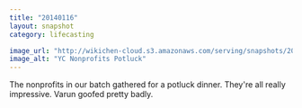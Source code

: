 ```yaml
---
title: "20140116"
layout: snapshot
category: lifecasting

image_url: "http://wikichen-cloud.s3.amazonaws.com/serving/snapshots/2014/20140116-yc-nonprofit-potluck.jpg"
image_alt: "YC Nonprofits Potluck"
---
```


The nonprofits in our batch gathered for a potluck dinner. They're all really impressive. Varun goofed pretty badly.
